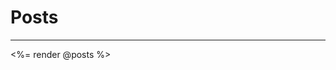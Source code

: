 <h1 class="font-bold mb-4 text-xl">Posts</h1>
<hr class="mb-4" />
<div id="posts" class="grid grid-cols-12 gap-4"
  data-controller="pagination"
  data-pagination-target="posts"
  data-pagination-url-value="<%= posts_url %> "
  data-pagination-page-value="<%= 2 %>">
    <%= render @posts %>
</div>
